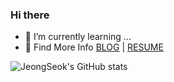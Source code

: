 ### Hi there

<!--
**LeeJeongSeok/LeeJeongSeok** is a ✨ _special_ ✨ repository because its `README.md` (this file) appears on your GitHub profile.

Here are some ideas to get you started:

- 🔭 I’m currently working on ...
- 🌱 I’m currently learning ...
- 👯 I’m looking to collaborate on ...
- 🤔 I’m looking for help with ...
- 💬 Ask me about ...
- 📫 How to reach me: ...
- 😄 Pronouns: ...
- ⚡ Fun fact: ...
-->

- 🌱 I’m currently learning ...
- 👋 Find More Info [BLOG](https://velog.io/@ljs0429777) | [RESUME](https://gold-barge-fc2.notion.site/215c188202bb4a45aad400434230e6b4)

![JeongSeok's GitHub stats](https://github-readme-stats.vercel.app/api?username=LeeJeongSeok&show_icons=true&theme=radical)
